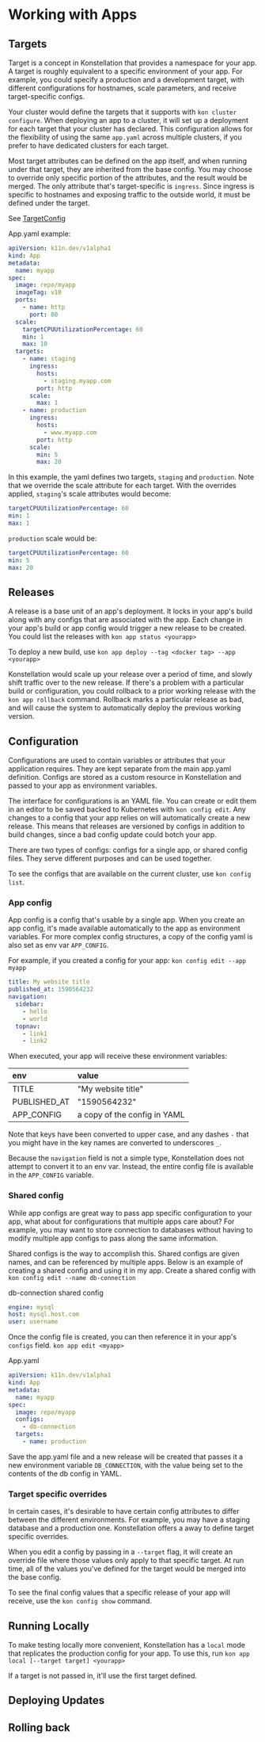 # Working with Apps

## Targets

Target is a concept in Konstellation that provides a namespace for your app. A target is roughly equivalent to a specific environment of your app. For example, you could specify a production and a development target, with different configurations for hostnames, scale parameters, and receive target-specific configs.

Your cluster would define the targets that it supports with `kon cluster configure`. When deploying an app to a cluster, it will set up a deployment for each target that your cluster has declared. This configuration allows for the flexibility of using the same `app.yaml` across multiple clusters, if you prefer to have dedicated clusters for each target.

Most target attributes can be defined on the app itself, and when running under that target, they are inherited from the base config. You may choose to override only specific portion of the attributes, and the result would be merged. The only attribute that's target-specific is `ingress`. Since ingress is specific to hostnames and exposing traffic to the outside world, it must be defined under the target.

See [TargetConfig](appyaml.md#targetconfig)

App.yaml example:

```yaml
apiVersion: k11n.dev/v1alpha1
kind: App
metadata:
  name: myapp
spec:
  image: repo/myapp
  imageTag: v10
  ports:
    - name: http
      port: 80
  scale:
    targetCPUUtilizationPercentage: 60
    min: 1
    max: 10
  targets:
    - name: staging
      ingress:
        hosts:
          - staging.myapp.com
        port: http
      scale:
        max: 1
    - name: production
      ingress:
        hosts:
          - www.myapp.com
        port: http
      scale:
        min: 5
        max: 20
```

In this example, the yaml defines two targets, `staging` and `production`. Note that we override the scale attribute for each target. With the overrides applied, `staging`'s scale attributes would become:

```yaml
targetCPUUtilizationPercentage: 60
min: 1
max: 1
```

`production` scale would be:

```yaml
targetCPUUtilizationPercentage: 60
min: 5
max: 20
```

## Releases

A release is a base unit of an app's deployment. It locks in your app's build along with any configs that are associated with the app. Each change in your app's build or app config would trigger a new release to be created. You could list the releases with `kon app status <yourapp>`

To deploy a new build, use `kon app deploy --tag <docker tag> --app <yourapp>`

Konstellation would scale up your release over a period of time, and slowly shift traffic over to the new release. If there's a problem with a particular build or configuration, you could rollback to a prior working release with the `kon app rollback` command. Rollback marks a particular release as bad, and will cause the system to automatically deploy the previous working version.

## Configuration

Configurations are used to contain variables or attributes that your application requires. They are kept separate from the main app.yaml definition. Configs are stored as a custom resource in Konstellation and passed to your app as environment variables.

The interface for configurations is an YAML file. You can create or edit them in an editor to be saved backed to Kubernetes with `kon config edit`. Any changes to a config that your app relies on will automatically create a new release. This means that releases are versioned by configs in addition to build changes, since a bad config update could botch your app.

There are two types of configs: configs for a single app, or shared config files. They serve different purposes and can be used together.

To see the configs that are available on the current cluster, use `kon config list`.

### App config

App config is a config that's usable by a single app. When you create an app config, it's made available automatically to the app as environment variables. For more complex config structures, a copy of the config yaml is also set as env var `APP_CONFIG`.

For example, if you created a config for your app: `kon config edit --app myapp`

```yaml
title: My website title
published_at: 1590564232
navigation:
  sidebar:
    - hello
    - world
  topnav:
    - link1
    - link2
```

When executed, your app will receive these environment variables:

| env          | value              |
|:------------ |:------------------ |
| TITLE        | "My website title" |
| PUBLISHED_AT | "1590564232"       |
| APP_CONFIG   | a copy of the config in YAML |

Note that keys have been converted to upper case, and any dashes `-` that you might have in the key names are converted to underscores `_`.

Because the `navigation` field is not a simple type, Konstellation does not attempt to convert it to an env var. Instead, the entire config file is available in the `APP_CONFIG` variable.

### Shared config

While app configs are great way to pass app specific configuration to your app, what about for configurations that multiple apps care about? For example, you may want to store connection to databases without having to modify multiple app configs to pass along the same information.

Shared configs is the way to accomplish this. Shared configs are given names, and can be referenced by multiple apps. Below is an example of creating a shared config and using it in my app. Create a shared config with `kon config edit --name db-connection`

db-connection shared config

```yaml
engine: mysql
host: mysql.host.com
user: username
```

Once the config file is created, you can then reference it in your app's `configs` field. `kon app edit <myapp>`

App.yaml

```yaml
apiVersion: k11n.dev/v1alpha1
kind: App
metadata:
  name: myapp
spec:
  image: repo/myapp
  configs:
    - db-connection
  targets:
    - name: production
```

Save the app.yaml file and a new release will be created that passes it a new environment variable `DB_CONNECTION`, with the value being set to the contents of the db config in YAML.

### Target specific overrides

In certain cases, it's desirable to have certain config attributes to differ between the different environments. For example, you may have a staging database and a production one. Konstellation offers a away to define target specific overrides.

When you edit a config by passing in a `--target` flag, it will create an override file where those values only apply to that specific target. At run time, all of the values you've defined for the target would be merged into the base config.

To see the final config values that a specific release of your app will receive, use the `kon config show` command.

## Running Locally

To make testing locally more convenient, Konstellation has a `local` mode that replicates the production config for your app. To use this, run `kon app local [--target target] <yourapp>`

If a target is not passed in, it'll use the first target defined.

## Deploying Updates

## Rolling back
